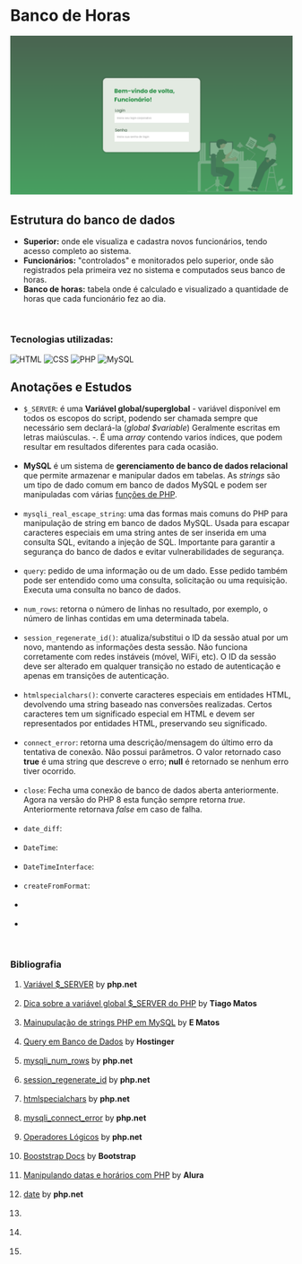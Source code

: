 # Banco de Horas

<div>

<img src="./assets/template/login_page.png" alt="Página inicial de login do sistema" />

<br>

## Estrutura do banco de dados
<ul>
    <li><b>Superior:</b> onde ele visualiza e cadastra novos funcionários, tendo acesso completo ao sistema.</li>
    <li><b>Funcionários:</b> "controlados" e monitorados pelo superior, onde são registrados pela primeira vez no sistema e computados seus banco de horas.</li>
    <li><b>Banco de horas:</b> tabela onde é calculado e visualizado a quantidade de horas que cada funcionário fez ao dia.</li>
</ul>

<br>

<h3>Tecnologias utilizadas:</h3>
<img src="" alt="HTML" />
<img src="" alt="CSS" />
<img src="" alt="PHP" />
<img src="" alt="MySQL" />

<br>

<h2>Anotações e Estudos</h2>

<ul>
    <li><code>$_SERVER</code>: é uma <b>Variável global/superglobal</b> - variável disponível em todos os escopos do script, podendo ser chamada sempre que necessário sem declará-la (<i>global $variable</i>) Geralmente escritas em letras maiúsculas. -. É uma <i>array</i> contendo varios índices, que podem resultar em resultados diferentes para cada ocasião.</li>
    <br>
    <li><b>MySQL</b> é um sistema de <b>gerenciamento de banco de dados relacional</b> que permite armazenar e manipular dados em tabelas. As <i>strings</i> são um tipo de dado comum em banco de dados MySQL e podem ser manipuladas com várias <u>funções de PHP</u>.</li>
    <br>
    <li><code>mysqli_real_escape_string</code>: uma das formas mais comuns do PHP para <b:>manipulação de string em banco de dados MySQL</b>. Usada para escapar caracteres especiais em uma string antes de ser inserida em uma consulta SQL, evitando a injeção de SQL. Importante para garantir a segurança do banco de dados e evitar vulnerabilidades de segurança.</li>
    <br>
    <li><code>query</code>: pedido de uma informação ou de um dado. Esse pedido também pode ser entendido como uma consulta, solicitação ou uma requisição. Executa uma consulta no banco de dados.</li>
    <br>
    <li><code>num_rows</code>: retorna o número de linhas no resultado, por exemplo, o número de linhas contidas em uma determinada tabela.</li>
    <br>
    <li><code>session_regenerate_id()</code>: atualiza/substitui o ID da sessão atual por um novo, mantendo as informações desta sessão. Não funciona corretamente com redes instáveis (móvel, WiFi, etc). O ID da sessão deve ser alterado em qualquer transição no estado de autenticação e apenas em transições de autenticação.</li>
    <br>
    <li><code>htmlspecialchars()</code>: converte caracteres especiais em entidades HTML, devolvendo uma string baseado nas conversões realizadas. Certos caracteres tem um significado especial em HTML e devem ser representados por entidades HTML, preservando seu significado.</li>
    <br>
    <li><code>connect_error</code>: retorna uma descrição/mensagem do último erro da tentativa de conexão. Não possui parâmetros. O valor retornado caso <b>true</b> é uma string que descreve o erro; <b>null</b> é retornado se nenhum erro tiver ocorrido.</li>
    <br>
    <li><code>close</code>: Fecha uma conexão de banco de dados aberta anteriormente. Agora na versão do PHP 8 esta função sempre retorna <i>true</i>. Anteriormente retornava <i>false</i> em caso de falha.</li>
    <br>
    <li><code>date_diff</code>: </li>
    <br>
    <li><code>DateTime</code>: </li>
    <br>
    <li><code>DateTimeInterface</code>: </li>
    <br>
    <li><code>createFromFormat</code>: </li>
    <br>
    <li></li>
    <br>
    <li></li>
</ul>

<br>

<h3>Bibliografia</h3>

<ol>
    <li><a href="https://www.php.net/manual/pt_BR/reserved.variables.server.php">Variável $_SERVER</a> by <b>php.net</b></li>
    <br>
    <li><a href="https://blog.tiagomatos.com/dica-sobre-a-variavel-global-server-do-php/">Dica sobre a variável global $_SERVER do PHP</a> by <b>Tiago Matos</b></li>
    <br>
    <li><a href="https://pt.linkedin.com/pulse/manipula%C3%A7%C3%A3o-de-strings-php-em-mysql-e-matos-?utm_source=share&utm_medium=guest_desktop&utm_campaign=copy">Mainupulação de strings PHP em MySQL</a> by <b>E Matos</b></li>
    <br>
    <li><a href="https://www.hostinger.com.br/tutoriais/o-que-e-query">Query em Banco de Dados</a> by <b>Hostinger</b></li>
    <br>
    <li><a href="https://www.php.net/manual/pt_BR/mysqli-result.num-rows.php">mysqli_num_rows</a> by <b>php.net</b></li>
    <br>
    <li><a href="https://www.php.net/manual/pt_BR/function.session-regenerate-id.php">session_regenerate_id</a> by <b>php.net</b></li>
    <br>
    <li><a href="https://www.php.net/manual/en/function.htmlspecialchars.php">htmlspecialchars</a> by <b>php.net</b></li>
    <br>
    <li><a href="https://www.php.net/manual/pt_BR/mysqli.connect-error.php">mysqli_connect_error</a> by <b>php.net</b></li>
    <br>
    <li><a href="https://www.php.net/manual/pt_BR/language.operators.logical.php">Operadores Lógicos</a> by <b>php.net</b></li>
    <br>
    <li><a href="https://getbootstrap.com/">Booststrap Docs</a> by <b>Bootstrap</b></li>
    <br>
    <li><a href="https://www.alura.com.br/artigos/manipulando-datas-e-horarios-com-php">Manipulando datas e horários com PHP</a> by <b>Alura</b></li>
    <br>
    <li><a href="https://www.php.net/manual/en/function.date.php">date</a> by <b>php.net</b></li>
    <br>
    <li><a href=""></a></li>
    <br>
    <li><a href=""></a></li>
    <br>
    <li><a href=""></a></li>
    <br>
</ol>

</div>